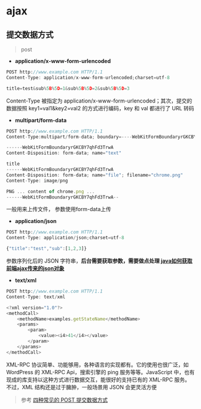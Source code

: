 
# ajax

## 提交数据方式

> post

- **application/x-www-form-urlencoded**

```js
POST http://www.example.com HTTP/1.1
Content-Type: application/x-www-form-urlencoded;charset=utf-8

title=test&sub%5B%5D=1&sub%5B%5D=2&sub%5B%5D=3
```

Content-Type 被指定为 application/x-www-form-urlencoded；其次，提交的数据按照 key1=val1&key2=val2 的方式进行编码，key 和 val 都进行了 URL 转码

- **multipart/form-data**

```js
POST http://www.example.com HTTP/1.1
Content-Type:multipart/form-data; boundary=----WebKitFormBoundaryrGKCBY7qhFd3TrwA

------WebKitFormBoundaryrGKCBY7qhFd3TrwA
Content-Disposition: form-data; name="text"

title
------WebKitFormBoundaryrGKCBY7qhFd3TrwA
Content-Disposition: form-data; name="file"; filename="chrome.png"
Content-Type: image/png

PNG ... content of chrome.png ...
------WebKitFormBoundaryrGKCBY7qhFd3TrwA--
```

一般用来上传文件， 参数使用form-data上传

- **application/json**

```js
POST http://www.example.com HTTP/1.1 
Content-Type: application/json;charset=utf-8

{"title":"test","sub":[1,2,3]}
```

参数序列化后的 JSON 字符串，**后台需要获取参数，需要做点处理 [java如何获取前端ajax传来的json对象](https://segmentfault.com/q/1010000012355602/a-1020000012377091)**

- **text/xml**

```js
POST http://www.example.com HTTP/1.1 
Content-Type: text/xml

<?xml version="1.0"?>
<methodCall>
    <methodName>examples.getStateName</methodName>
    <params>
        <param>
            <value><i4>41</i4></value>
        </param>
    </params>
</methodCall>
```

XML-RPC 协议简单、功能够用，各种语言的实现都有。它的使用也很广泛，如 WordPress 的 XML-RPC Api，搜索引擎的 ping 服务等等。JavaScript 中，也有现成的库支持以这种方式进行数据交互，能很好的支持已有的 XML-RPC 服务。不过，XML 结构还是过于臃肿，一般场景用 JSON 会更灵活方便

> 参考 [四种常见的 POST 提交数据方式](https://imququ.com/post/four-ways-to-post-data-in-http.html)